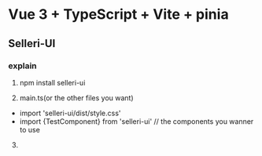 # Vue 3 + TypeScript + Vite + pinia

## Selleri-UI

### explain

1. npm install selleri-ui

2. main.ts(or the other files you want)
  - import 'selleri-ui/dist/style.css'
  - import {TestComponent} from 'selleri-ui' // the components you wanner to use

3. <test-component></test-component> 